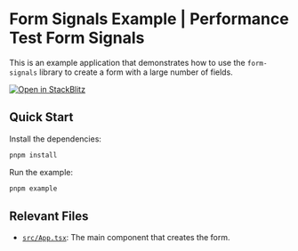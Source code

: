 # Form Signals Example | Performance Test Form Signals

This is an example application that demonstrates how to use the `form-signals` library to create a form with a large number of fields.

[![Open in StackBlitz](https://developer.stackblitz.com/img/open_in_stackblitz.svg)](https://stackblitz.com/fork/github/gutentag2012/form-signals/tree/main/examples/react/performance-test-form-signals?startScript=example&title=Form%20Signals%20&#124;%Performance%20Test%20Example)

## Quick Start

Install the dependencies:

```bash
pnpm install
```

Run the example:

```bash
pnpm example
```

## Relevant Files

- [`src/App.tsx`](src/App.tsx): The main component that creates the form.
